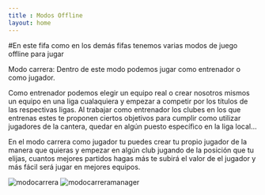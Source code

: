 ```yaml
---
title : Modos Offline
layout: home
---
```


#En este fifa como en los demás fifas tenemos varias modos de juego offline para jugar

Modo carrera:
Dentro de este modo podemos jugar como entrenador o como jugador.

Como entrenador podemos elegir un equipo real o crear nosotros mismos un equipo en una liga cualaquiera y empezar a competir por los títulos de las respectivas ligas. Al trabajar como entrenador los clubes en los que entrenas estes te proponen ciertos objetivos para cumplir como utilizar jugadores de la cantera, quedar en algún puesto específico en la liga local...

En el modo carrera como jugador tu puedes crear tu propio jugador de la manera que quieras y empezar en algún club jugando de la posición que tu elijas, cuantos mejores partidos hagas más te subirá el valor de el jugador y más fácil será jugar en mejores equipos.

![modocarrera](https://i.ytimg.com/vi/taHkCXmyKj4/hq720.jpg?sqp=-oaymwEhCK4FEIIDSFryq4qpAxMIARUAAAAAGAElAADIQj0AgKJD&rs=AOn4CLBa8aQMCEnEnCR_w3iIxXM3ua89FQ)
![modocarreramanager](https://i.ytimg.com/vi/LjylNvcL2EI/hq720.jpg?sqp=-oaymwEhCK4FEIIDSFryq4qpAxMIARUAAAAAGAElAADIQj0AgKJD&rs=AOn4CLCVaQ-ErdOvf7MLg4VsfspK5zNSIg)
